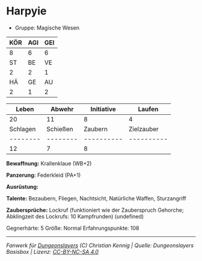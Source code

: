 # Harpyie  
- Gruppe: Magische Wesen  

| KÖR | AGI | GEI |  
| --- | --- | --- |  
| 8   | 6   | 6   |
| ST  | BE  | VE  |  
| 2   | 2   | 1   |
| HÄ  | GE  | AU  |  
| 2   | 1   | 2   |


| Leben    | Abwehr   | Initiative | Laufen     |
| -------- | -------- | ---------- | ---------- |
| 20       | 11       | 8          | 4          |
| Schlagen | Schießen | Zaubern    | Zielzauber |
| -------- | -------- | ---------- | ---------- |
| 12       | 7        | 8          |            |

**Bewaffnung:**
Krallenklaue (WB+2)

**Panzerung:**
Federkleid (PA+1)

**Ausrüstung:**


**Talente:**
Bezaubern, Fliegen, Nachtsicht, Natürliche Waffen, Sturzangriff

**Zaubersprüche:**
Lockruf (funktioniert wie der Zauberspruch Gehorche; Abklingzeit des Lockrufs: 10 Kampfrunden) (undefined)

Gegnerhärte: 5
Größe: Normal
Erfahrungspunkte: 108



___
*Fanwerk für [Dungeonslayers](https://www.dungeonslayers.net/) (C) Christian Kennig | Quelle: Dungeonslayers Basisbox | Lizenz: [CC-BY-NC-SA 4.0](https://creativecommons.org/licenses/by-nc-sa/4.0/deed.de)*
